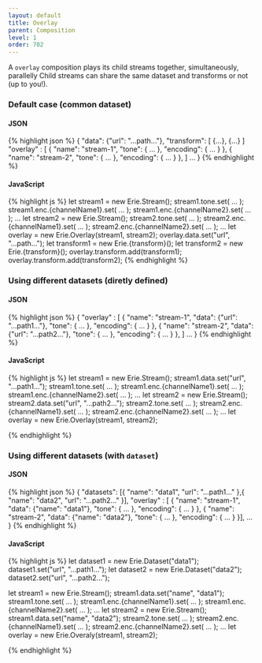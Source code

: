 ```yaml
---
layout: default
title: Overlay
parent: Composition
level: 1
order: 702
---
```


A `overlay` composition plays its child streams together, simultaneously, parallelly
Child streams can share the same dataset and transforms or not (up to you!).

### Default case (common dataset)

<code-groups>
<code-group>
<h4>JSON</h4>
{% highlight json %}
{
  "data": {"url": "...path..."},
  "transform": [
    {...},
    {...}
  ]
  "overlay" : [
    {
      "name": "stream-1",
      "tone": { ... },
      "encoding": { ... }
    },
    {
      "name": "stream-2",
      "tone": { ... },
      "encoding": { ... }
    },
  ]
  ...
}
{% endhighlight %}
</code-group>
<code-group>
<h4>JavaScript</h4>
{% highlight js %}
let stream1 = new Erie.Stream();
stream1.tone.set( ... );
stream1.enc.{channelName1}.set( ... );
stream1.enc.{channelName2}.set( ... );
...
let stream2 = new Erie.Stream();
stream2.tone.set( ... );
stream2.enc.{channelName1}.set( ... );
stream2.enc.{channelName2}.set( ... );
...
let overlay = new Erie.Overlay(stream1, stream2);
overlay.data.set("url", "...path...");
let transform1 = new Erie.{transform}();
let transform2 = new Erie.{transform}();
overlay.transform.add(transform1);
overlay.transform.add(transform2);
{% endhighlight %}
</code-group>
</code-groups>

### Using different datasets (diretly defined)

<code-groups>
<code-group>
<h4>JSON</h4>
{% highlight json %}
{
  "overlay" : [
    {
      "name": "stream-1",
      "data": {"url": "...path1..."},
      "tone": { ... },
      "encoding": { ... }
    },
    {
      "name": "stream-2",
      "data": {"url": "...path2..."},
      "tone": { ... },
      "encoding": { ... }
    },
  ]
  ...
}
{% endhighlight %}
</code-group>
<code-group>
<h4>JavaScript</h4>
{% highlight js %}
let stream1 = new Erie.Stream();
stream1.data.set("url", "...path1...");
stream1.tone.set( ... );
stream1.enc.{channelName1}.set( ... );
stream1.enc.{channelName2}.set( ... );
...
let stream2 = new Erie.Stream();
stream2.data.set("url", "...path2...");
stream2.tone.set( ... );
stream2.enc.{channelName1}.set( ... );
stream2.enc.{channelName2}.set( ... );
...
let overlay = new Erie.Overlay(stream1, stream2);

{% endhighlight %}
</code-group>
</code-groups>

### Using different datasets (with `dataset`)

<code-groups>
<code-group>
<h4>JSON</h4>
{% highlight json %}
{
  "datasets": [{
    "name": "data1",
    "url": "...path1..."
  },{
    "name": "data2",
    "url": "...path2..."
  }],
  "overlay" : [ {
    "name": "stream-1",
    "data": {"name": "data1"},
    "tone": { ... },
    "encoding": { ... }
  },
  {
    "name": "stream-2",
    "data": {"name": "data2"},
    "tone": { ... },
    "encoding": { ... }
  }],
  ...
}
{% endhighlight %}
</code-group>
<code-group>
<h4>JavaScript</h4>
{% highlight js %}
let dataset1 = new Erie.Dataset("data1");
dataset1.set("url", "...path1...");
let dataset2 = new Erie.Dataset("data2");
dataset2.set("url", "...path2...");

let stream1 = new Erie.Stream();
stream1.data.set("name", "data1");
stream1.tone.set( ... );
stream1.enc.{channelName1}.set( ... );
stream1.enc.{channelName2}.set( ... );
...
let stream2 = new Erie.Stream();
stream1.data.set("name", "data2");
stream2.tone.set( ... );
stream2.enc.{channelName1}.set( ... );
stream2.enc.{channelName2}.set( ... );
...
let overlay = new Erie.Overaly(stream1, stream2);

{% endhighlight %}
</code-group>
</code-groups>
